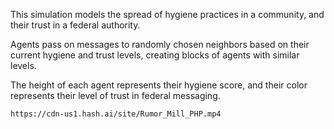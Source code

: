 This simulation models the spread of hygiene practices in a community, and their trust in a federal authority.

Agents pass on messages to randomly chosen neighbors based on their current hygiene and trust levels, creating blocks of agents with similar levels.

The height of each agent represents their hygiene score, and their color represents their level of trust in federal messaging.

```video
https://cdn-us1.hash.ai/site/Rumor_Mill_PHP.mp4
```
